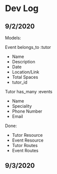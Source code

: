 # Dev Log

## 9/2/2020

Models:

Event
belongs_to :tutor

- Name
- Description
- Date
- Location/Link
- Total Spaces
- tutor_id

Tutor
has_many :events

- Name
- Speciality
- Phone Number
- Email

Done:

- Tutor Resource
- Event Resource
- Tutor Routes
- Event Routes

## 9/3/2020


